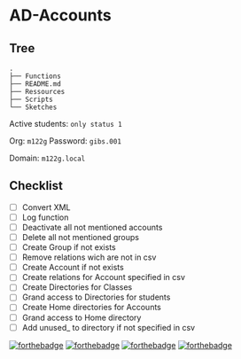 # AD-Accounts

## Tree

````
.
├── Functions
├── README.md
├── Ressources
├── Scripts
└── Sketches
````
Active students: `only status 1`

Org: `m122g`
Password: `gibs.001`

Domain: `m122g.local`

## Checklist
- [ ] Convert XML
- [ ] Log function
- [ ] Deactivate all not mentioned accounts
- [ ] Delete all not mentioned groups
- [ ] Create Group if not exists
- [ ] Remove relations wich are not in csv
- [ ] Create Account if not exists
- [ ] Create relations for Account specified in csv
- [ ] Create Directories for Classes
- [ ] Grand access to Directories for students
- [ ] Create Home directories for Accounts
- [ ] Grand access to Home directory
- [ ] Add unused_ to directory if not specified in csv

[![forthebadge](https://forthebadge.com/images/badges/powered-by-electricity.svg)](https://forthebadge.com)
[![forthebadge](https://forthebadge.com/images/badges/powered-by-oxygen.svg)](https://forthebadge.com)
[![forthebadge](https://forthebadge.com/images/badges/gluten-free.svg)](https://forthebadge.com)
[![forthebadge](https://forthebadge.com/images/badges/built-with-grammas-recipe.svg)](https://forthebadge.com)

